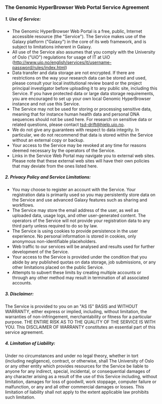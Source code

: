 ### The Genomic HyperBrowser Web Portal Service Agreement

##### 1. _Use of Service:_
- The Genomic HyperBrowser Web Portal is a free, public, Internet accessible resource (the "Service"). The Service makes use of the Galaxy platform ("Galaxy") in the core of its web framework, and is subject to limitations inherent in Galaxy.
- All use of the Service also assumes that you comply with the University of Oslo ("UiO") regulations for usage of IT at UiO (http://www.uio.no/english/services/it/username-password/rules/index.html)
- Data transfer and data storage are not encrypted. If there are restrictions on the way your research data can be stored and used, please consult your local institutional review board or the project principal investigator before uploading it to any public site, including this Service. If you have protected data or large data storage requirements, you are encouraged to set up your own local Genomic HyperBrowser instance and not use this Service.
- The Service may not be used for storing or processing sensitive data, meaning that for instance human health data and personal DNA sequences should not be used here. For research on sensitive data or related questions, please contact tsd-drift@hjelp.uio.no.
- We do not give any guarantees with respect to data integrity. In particular, we do not recommend that data is stored within the Service without an external copy or backup.
- Your access to the Service may be revoked at any time for reasons deemed necessary by the operators of the Service.
- Links in the Service Web Portal may navigate you to external web sites. Please note that these external web sites will have their own policies that may deviate from the ones listed here.

##### 2. _Privacy Policy and Service Limitations:_
- You may choose to register an account with the Service. Your registration data is primarily used so you may persistently store data on the Service and use advanced Galaxy features such as sharing and workflows.
- The Service may store the email address of the user, as well as uploaded data, usage logs, and other user-generated content. The operators of the Service will not provide your registration data to any third party unless required to do so by law.
- The Service is using cookies to provide persistence in the user experience. No personal information is stored in cookies, only anonymous non-identifiable placeholders.
- Web traffic to our services will be analysed and results used for further development of the Service.
- Your access to the Service is provided under the condition that you abide by any published quotas on data storage, job submissions, or any other limitations placed on the public Service.
- Attempts to subvert these limits by creating multiple accounts or through any other method may result in termination of all associated accounts.

##### 3. _Disclaimer:_
The Service is provided to you on an "AS IS" BASIS and WITHOUT WARRANTY, either express or implied, including, without limitation, the warranties of non-infringement, merchantability or fitness for a particular purpose. THE ENTIRE RISK AS TO THE QUALITY OF THE SERVICE IS WITH YOU. This DISCLAIMER OF WARRANTY constitutes an essential part of this service agreement.

##### 4. _Limitation of Liability:_ 
Under no circumstances and under no legal theory, whether in tort (including negligence), contract, or otherwise, shall The University of Oslo or any other entity which provides resources for the Service be liable to anyone for any indirect, special, incidental, or consequential damages of any character arising as a result of the use of this Service including, without limitation, damages for loss of goodwill, work stoppage, computer failure or malfunction, or any and all other commercial damages or losses. This limitation of liability shall not apply to the extent applicable law prohibits such limitation.
